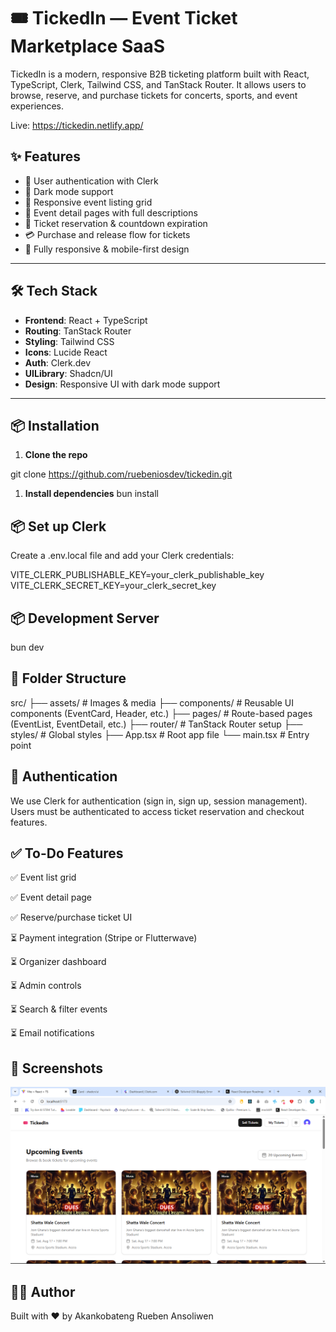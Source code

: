 # 🎟️ TickedIn — Event Ticket Marketplace SaaS

TickedIn is a modern, responsive B2B ticketing platform built with React, TypeScript, Clerk, Tailwind CSS, and TanStack Router. It allows users to browse, reserve, and purchase tickets for concerts, sports, and event experiences.

Live: https://tickedin.netlify.app/

## ✨ Features

- 🔐 User authentication with Clerk
- 🌙 Dark mode support
- 📅 Responsive event listing grid
- 📍 Event detail pages with full descriptions
- 🎫 Ticket reservation & countdown expiration
- 💳 Purchase and release flow for tickets
- 📱 Fully responsive & mobile-first design

---

## 🛠️ Tech Stack

- **Frontend**: React + TypeScript
- **Routing**: TanStack Router
- **Styling**: Tailwind CSS
- **Icons**: Lucide React
- **Auth**: Clerk.dev
- **UILibrary**: Shadcn/UI
- **Design**: Responsive UI with dark mode support

---

## 📦 Installation
1. **Clone the repo**

<!-- ```bash -->
git clone https://github.com/ruebeniosdev/tickedin.git


1. **Install dependencies**
bun install

## 📦 Set up Clerk
Create a .env.local file and add your Clerk credentials:

VITE_CLERK_PUBLISHABLE_KEY=your_clerk_publishable_key
VITE_CLERK_SECRET_KEY=your_clerk_secret_key

## 📦 Development Server
bun dev

## 🧱 Folder Structure

src/
├── assets/          # Images & media
├── components/      # Reusable UI components (EventCard, Header, etc.)
├── pages/           # Route-based pages (EventList, EventDetail, etc.)
├── router/          # TanStack Router setup
├── styles/          # Global styles
├── App.tsx          # Root app file
└── main.tsx         # Entry point

## 🔐 Authentication
We use Clerk for authentication (sign in, sign up, session management). Users must be authenticated to access ticket reservation and checkout features.


## ✅ To-Do Features

✅ Event list grid

✅ Event detail page

✅ Reserve/purchase ticket UI

⏳ Payment integration (Stripe or Flutterwave)

⏳ Organizer dashboard

⏳ Admin controls

⏳ Search & filter events

⏳ Email notifications

## 📸 Screenshots
![alt text](<src/assets/Screenshot 2025-07-01 105003.png>)
## 👨‍💻 Author
Built with ❤️ by Akankobateng Rueben Ansoliwen
